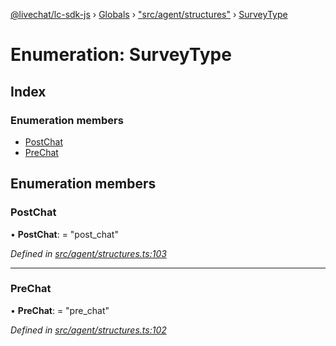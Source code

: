 [@livechat/lc-sdk-js](../README.md) › [Globals](../globals.md) › ["src/agent/structures"](../modules/_src_agent_structures_.md) › [SurveyType](_src_agent_structures_.surveytype.md)

# Enumeration: SurveyType

## Index

### Enumeration members

* [PostChat](_src_agent_structures_.surveytype.md#postchat)
* [PreChat](_src_agent_structures_.surveytype.md#prechat)

## Enumeration members

###  PostChat

• **PostChat**: = "post_chat"

*Defined in [src/agent/structures.ts:103](https://github.com/livechat/lc-sdk-js/blob/3cb601c/src/agent/structures.ts#L103)*

___

###  PreChat

• **PreChat**: = "pre_chat"

*Defined in [src/agent/structures.ts:102](https://github.com/livechat/lc-sdk-js/blob/3cb601c/src/agent/structures.ts#L102)*
